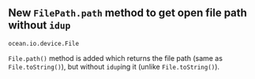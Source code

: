 ## New `FilePath.path` method to get open file path without `idup`

`ocean.io.device.File`

`File.path()` method is added which returns the file path (same as
`File.toString()`), but without `idup`ing it (unlike `File.toString()`).

